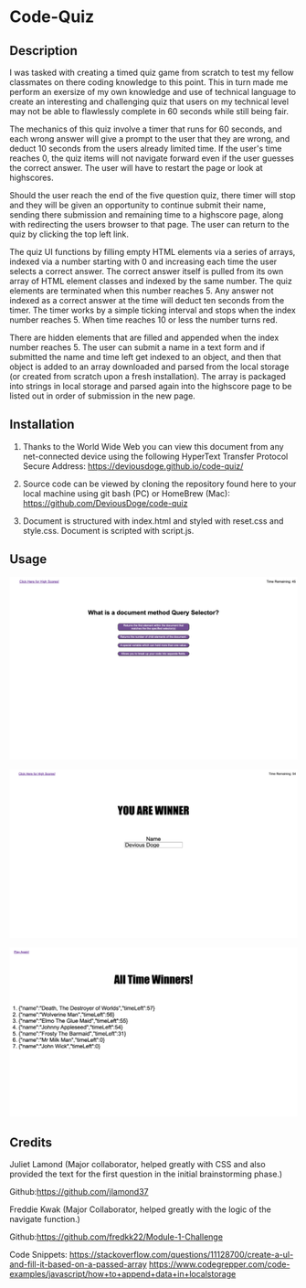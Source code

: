 # Code-Quiz


## Description

I was tasked with creating a timed quiz game from scratch to test my fellow classmates on there coding knowledge to this point. This in turn made me perform an exersize of my own knowledge and use of technical language to create an interesting and challenging quiz that users on my technical level may not be able to flawlessly complete in 60 seconds while still being fair. 

The mechanics of this quiz involve a timer that runs for 60 seconds, and each wrong answer will give a prompt to the user that they are wrong, and deduct 10 seconds from the users already limited time. If the user's time reaches 0, the quiz items will not navigate forward even if the user guesses the correct answer. The user will have to restart the page or look at highscores. 

Should the user reach the end of the five question quiz, there timer will stop and they will be given an opportunity to continue submit their name, sending there submission and remaining time to a highscore page, along with redirecting the users browser to that page. The user can return to the quiz by clicking the top left link. 

The quiz UI functions by filling empty HTML elements via a series of arrays, indexed via a number starting with 0 and increasing each time the user selects a correct answer. The correct answer itself is pulled from its own array of HTML element classes and indexed by the same number. The quiz elements are terminated when this number reaches 5. Any answer not indexed as a correct answer at the time will deduct ten seconds from the timer. The timer works by a simple ticking interval and stops when the index number reaches 5. When time reaches 10 or less the number turns red. 

There are hidden elements that are filled and appended when the index number reaches 5. The user can submit a name in a text form and if submitted the name and time left get indexed to an object, and then that object is added to an array downloaded and parsed from the local storage (or created from scratch upon a fresh installation). The array is packaged into strings in local storage and parsed again into the highscore page to be listed out in order of submission in the new page. 



## Installation

1. Thanks to the World Wide Web you can view this document from any net-connected device using the following HyperText Transfer Protocol Secure Address: https://deviousdoge.github.io/code-quiz/

2. Source code can be viewed by cloning the repository found here to your local machine using git bash (PC) or HomeBrew (Mac): https://github.com/DeviousDoge/code-quiz

3. Document is structured with index.html and styled with reset.css and style.css. Document is scripted with script.js.

## Usage

![website](/assets/codequiz.png "website")


![winner](/assets/winner.png "winner")


![highscores](/assets/highscores.png "highscores")

## Credits

Juliet Lamond (Major collaborator, helped greatly with CSS and also provided the text for the first question in the initial brainstorming phase.)

Github:https://github.com/jlamond37


Freddie Kwak (Major Collaborator, helped greatly with the logic of the navigate function.)

Github:https://github.com/fredkk22/Module-1-Challenge

Code Snippets:
https://stackoverflow.com/questions/11128700/create-a-ul-and-fill-it-based-on-a-passed-array
https://www.codegrepper.com/code-examples/javascript/how+to+append+data+in+localstorage
